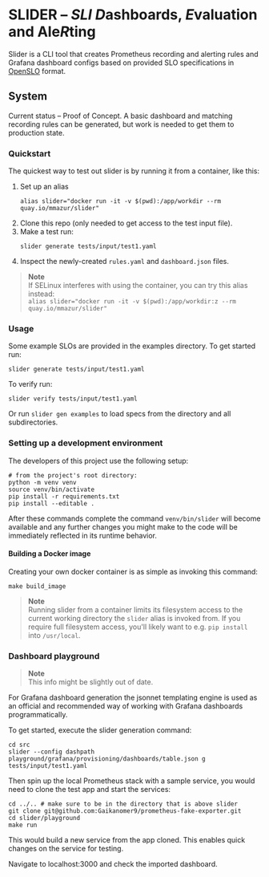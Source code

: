 # SLIDER – _SLI_ *D*ashboards, *E*valuation and Ale*R*ting

Slider is a CLI tool that creates Prometheus recording and alerting rules and Grafana dashboard configs based on provided SLO specifications in [OpenSLO](https://openslo.com/) format.

## System

Current status – Proof of Concept.
A basic dashboard and matching recording rules can be generated, but work is needed to get them to production state.

### Quickstart

The quickest way to test out slider is by running it from a container, like this:

1. Set up an alias
    ```
    alias slider="docker run -it -v $(pwd):/app/workdir --rm quay.io/mmazur/slider"
    ```
2. Clone this repo (only needed to get access to the test input file).
3. Make a test run:
    ```
    slider generate tests/input/test1.yaml
    ```
4. Inspect the newly-created `rules.yaml` and `dashboard.json` files.

> **Note**  
> If SELinux interferes with using the container, you can try this alias instead:  
> `alias slider="docker run -it -v $(pwd):/app/workdir:z --rm quay.io/mmazur/slider"`

### Usage

Some example SLOs are provided in the examples directory. To get started run:

```
slider generate tests/input/test1.yaml
```

To verify run:

```
slider verify tests/input/test1.yaml
```

Or run `slider gen examples` to load specs from the directory and all subdirectories.

### Setting up a development environment

The developers of this project use the following setup:

```
# from the project's root directory:
python -m venv venv
source venv/bin/activate
pip install -r requirements.txt
pip install --editable .
```

After these commands complete the command `venv/bin/slider` will become available and any further changes you might make to the code will be immediately reflected in its runtime behavior.


#### Building a Docker image

Creating your own docker container is as simple as invoking this command:

```
make build_image
```

> **Note**  
> Running slider from a container limits its filesystem access to the current working directory the `slider` alias is invoked from.
> If you require full filesystem access, you'll likely want to e.g. `pip install` into `/usr/local`.


### Dashboard playground

> **Note**  
> This info might be slightly out of date.

For Grafana dashboard generation the jsonnet templating engine is used as an official and recommended way of working with Grafana dashboards programmatically.

To get started, execute the slider generation command:

```
cd src
slider --config dashpath playground/grafana/provisioning/dashboards/table.json g tests/input/test1.yaml
```

Then spin up the local Prometheus stack with a sample service, you would need to clone the test app and start the services:

```
cd ../.. # make sure to be in the directory that is above slider
git clone git@github.com:Gaikanomer9/prometheus-fake-exporter.git
cd slider/playground
make run
```

This would build a new service from the app cloned. This enables quick changes on the service for testing.

Navigate to localhost:3000 and check the imported dashboard.
